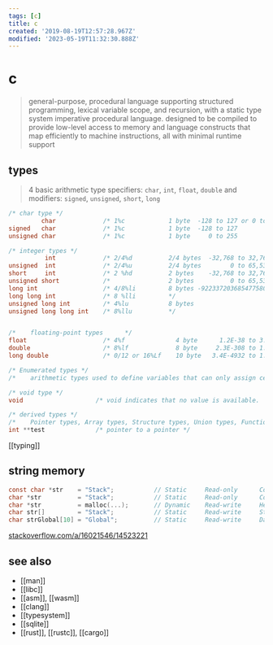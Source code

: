 ```yaml
---
tags: [c]
title: c
created: '2019-08-19T12:57:28.967Z'
modified: '2023-05-19T11:32:30.888Z'
---
```


# c

> general-purpose, procedural language supporting structured programming, lexical variable scope, and recursion, with a static type system
> imperative procedural language. designed to be compiled to provide low-level access to memory and language constructs that map efficiently to machine instructions, all with minimal runtime support

## types

> 4 basic arithmetic type specifiers: `char`, `int`, `float`, `double`
> and modifiers: `signed`, `unsigned`, `short`, `long`

```c
/* char type */ 
         char             /* 1%c            1 byte  -128 to 127 or 0 to 255  */
signed   char             /* 1%c            1 byte  -128 to 127              */
unsigned char             /* 1%c            1 byte     0 to 255              */

/* integer types */
          int             /* 2/4%d          2/4 bytes  -32,768 to 32,767 or -2,147,483,648 to 2,147,483,647 */
unsigned  int             /* 2/4%u          2/4 bytes        0 to 65,535 or 0 to 4,294,967,295              */
short     int             /* 2 %hd          2 bytes    -32,768 to 32,767                                    */
unsigned short            /*                2 bytes          0 to 65,535                                    */
long int                  /* 4/8%li         8 bytes -9223372036854775808 to 9223372036854775807             */
long long int             /* 8 %lli         */
unsigned long int         /* 4%lu           8 bytes                    0 to 18446744073709551615            */
unsigned long long int    /* 8%llu          */


/*    floating-point types      */
float                     /* 4%f              4 byte   	  1.2E-38 to 3.4E+38     	6 decimal-places  */
double                    /* 8%lf             8 byte   	 2.3E-308 to 1.7E+308   	15 decimal-places */
long double               /* 0/12 or 16%Lf    10 byte  	3.4E-4932 to 1.1E+4932  	19 decimal-places */

/* Enumerated types */
/*    arithmetic types used to define variables that can only assign certain discrete integer value */

/* void type */
void                    /* void indicates that no value is available.  */

/* derived types */
/*    Pointer types, Array types, Structure types, Union types, Function types  */
int **test              /* pointer to a pointer */
```

[[typing]]

## string memory

```c
const char *str    = "Stack";           // Static     Read-only      Code segment
char *str          = "Stack";           // Static     Read-only      Code segment
char *str          = malloc(...);       // Dynamic    Read-write     Heap
char str[]         = "Stack";           // Static     Read-write     Stack
char strGlobal[10] = "Global";          // Static     Read-write     Data Segment (R/W)
```

[stackoverflow.com/a/16021546/14523221](https://stackoverflow.com/a/16021546/14523221)

## see also

- [[man]]
- [[libc]]
- [[asm]], [[wasm]]
- [[clang]]
- [[typesystem]]
- [[sqlite]]
- [[rust]], [[rustc]], [[cargo]]

